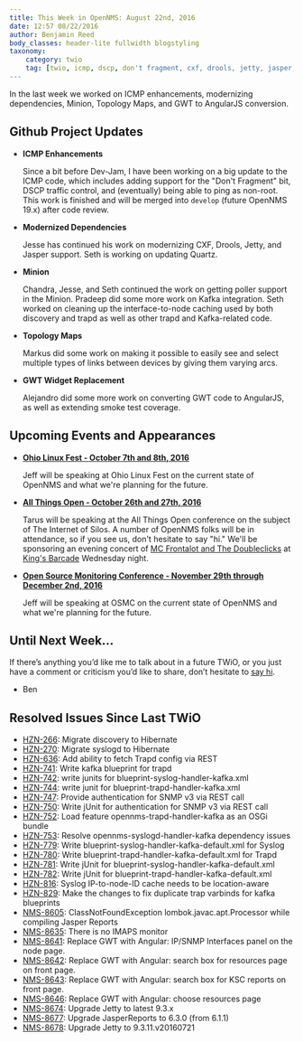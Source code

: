 ```yaml
---
title: This Week in OpenNMS: August 22nd, 2016
date: 12:57 08/22/2016
author: Benjamin Reed
body_classes: header-lite fullwidth blogstyling
taxonomy:
    category: twio
    tag: [twio, icmp, dscp, don't fragment, cxf, drools, jetty, jasper, quartz, minion, kafka, discovery, trapd, topology, gwt, angularjs, ohio linux fest, all things open, ato, mc frontalot, the doubleclicks, kings barcade, osmc]
---
```


In the last week we worked on ICMP enhancements, modernizing dependencies, Minion, Topology Maps, and GWT to AngularJS conversion.

<!-- git log --all --no-merges --since='2016-08-15 00:00:00' --until='2016-08-22 00:00:00' --format='%Cblue%ai %Cgreen%aN %Cred%d %Creset%s %Cblue(%H)'  | sort | less -R -->

Github Project Updates
----------------------

* __ICMP Enhancements__

  Since a bit before Dev-Jam, I have been working on a big update to the ICMP code, which includes adding support for the "Don't Fragment" bit, DSCP traffic control, and (eventually) being able to ping as non-root.  This work is finished and will be merged into `develop` (future OpenNMS 19.x) after code review.

* __Modernized Dependencies__

  Jesse has continued his work on modernizing CXF, Drools, Jetty, and Jasper support. Seth is working on updating Quartz.

* __Minion__

  Chandra, Jesse, and Seth continued the work on getting poller support in the Minion.  Pradeep did some more work on Kafka integration.  Seth worked on cleaning up the interface-to-node caching used by both discovery and trapd as well as other trapd and Kafka-related code.

* __Topology Maps__

  Markus did some work on making it possible to easily see and select multiple types of links between devices by giving them varying arcs.

* __GWT Widget Replacement__

  Alejandro did some more work on converting GWT code to AngularJS, as well as extending smoke test coverage.


Upcoming Events and Appearances
-------------------------------

* __[Ohio Linux Fest - October 7th and 8th, 2016](https://ohiolinux.org/)__

  Jeff will be speaking at Ohio Linux Fest on the current state of OpenNMS and what we're planning for the future.

* __[All Things Open - October 26th and 27th, 2016](https://allthingsopen.org/)__

  Tarus will be speaking at the All Things Open conference on the subject of The Internet of Silos.  A number of OpenNMS folks will be in attendance, so if you see us, don't hesitate to say "hi."  We'll be sponsoring an evening concert of [MC Frontalot and The Doubleclicks](http://www.adventuresinoss.com/2016/07/05/mc-frontalot-and-the-doubleclicks-at-all-things-open/) at [King's Barcade](http://www.kingsbarcade.com/) Wednesday night.

* __[Open Source Monitoring Conference - November 29th through December 2nd, 2016](https://www.netways.de/en/events_trainings/osmc/overview/)__

  Jeff will be speaking at OSMC on the current state of OpenNMS and what we're planning for the future.

Until Next Week…
----------------

If there’s anything you’d like me to talk about in a future TWiO, or you just have a comment or criticism you’d like to share, don’t hesitate to [say hi](mailto:twio@opennms.org).

- Ben

Resolved Issues Since Last TWiO
-------------------------------

* [HZN-266](http://issues.opennms.org/browse/HZN-266): Migrate discovery to Hibernate
* [HZN-270](http://issues.opennms.org/browse/HZN-270): Migrate syslogd to Hibernate
* [HZN-636](http://issues.opennms.org/browse/HZN-636): Add ability to fetch Trapd config via REST
* [HZN-741](http://issues.opennms.org/browse/HZN-741): Write kafka blueprint for trapd
* [HZN-742](http://issues.opennms.org/browse/HZN-742): write junits for blueprint-syslog-handler-kafka.xml
* [HZN-744](http://issues.opennms.org/browse/HZN-744): write junit for blueprint-trapd-handler-kafka.xml
* [HZN-747](http://issues.opennms.org/browse/HZN-747): Provide authentication for SNMP v3 via REST call
* [HZN-750](http://issues.opennms.org/browse/HZN-750): Write jUnit for authentication for SNMP v3 via REST call
* [HZN-752](http://issues.opennms.org/browse/HZN-752): Load feature opennms-trapd-handler-kafka as an OSGi bundle
* [HZN-753](http://issues.opennms.org/browse/HZN-753): Resolve opennms-syslogd-handler-kafka dependency issues
* [HZN-779](http://issues.opennms.org/browse/HZN-779): Write blueprint-syslog-handler-kafka-default.xml for Syslog
* [HZN-780](http://issues.opennms.org/browse/HZN-780): Write blueprint-trapd-handler-kafka-default.xml for Trapd
* [HZN-781](http://issues.opennms.org/browse/HZN-781): Write jUnit for blueprint-syslog-handler-kafka-default.xml
* [HZN-782](http://issues.opennms.org/browse/HZN-782): Write jUnit for blueprint-trapd-handler-kafka-default.xml
* [HZN-816](http://issues.opennms.org/browse/HZN-816): Syslog IP-to-node-ID cache needs to be location-aware
* [HZN-829](http://issues.opennms.org/browse/HZN-829): Make the changes to fix duplicate trap varbinds for kafka blueprints
* [NMS-8605](http://issues.opennms.org/browse/NMS-8605): ClassNotFoundException lombok.javac.apt.Processor while compiling Jasper Reports
* [NMS-8635](http://issues.opennms.org/browse/NMS-8635): There is no IMAPS monitor
* [NMS-8641](http://issues.opennms.org/browse/NMS-8641): Replace GWT with Angular: IP/SNMP Interfaces panel on the node page.
* [NMS-8642](http://issues.opennms.org/browse/NMS-8642): Replace GWT with Angular: search box for resources page on front page.
* [NMS-8643](http://issues.opennms.org/browse/NMS-8643): Replace GWT with Angular: search box for KSC reports on front page.
* [NMS-8646](http://issues.opennms.org/browse/NMS-8646): Replace GWT with Angular: choose resources page
* [NMS-8674](http://issues.opennms.org/browse/NMS-8674): Upgrade Jetty to latest 9.3.x
* [NMS-8677](http://issues.opennms.org/browse/NMS-8677): Upgrade JasperReports to 6.3.0 (from 6.1.1)
* [NMS-8678](http://issues.opennms.org/browse/NMS-8678): Upgrade Jetty to 9.3.11.v20160721

<!--
  http://issues.opennms.org/issues/?filter=13303
  :1,$s#^[^\t]*\t[^\t]*\t\([^\t]*\)\t#* [\1](http://issues.opennms.org/browse/\1): #
  :1,$s#[\t ]*$#\1#
-->
